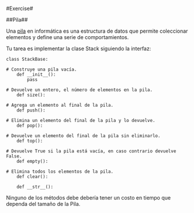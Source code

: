 #Exercise#

##Pila##

Una [pila](https://es.wikipedia.org/wiki/Pila_(inform%C3%A1tica)) en informática es una estructura de datos que 
permite coleccionar elementos y define una serie de comportamientos.

Tu tarea es implementar la clase Stack siguiendo la interfaz:

    class StackBase:
        
    # Construye una pila vacía.
        def __init__():
            pass

    # Devuelve un entero, el número de elementos en la pila.
        def size():

    # Agrega un elemento al final de la pila.
        def push():

    # Elimina un elemento del final de la pila y lo devuelve.
        def pop():

    # Devuelve un elemento del final de la pila sin eliminarlo.
        def top():

    # Devuelve True si la pila está vacía, en caso contrario devuelve False.
        def empty():

    # Elimina todos los elementos de la pila.
        def clear():

        def __str__():

Ninguno de los métodos debe debería tener un costo en tiempo que dependa del tamaño de la Pila.
